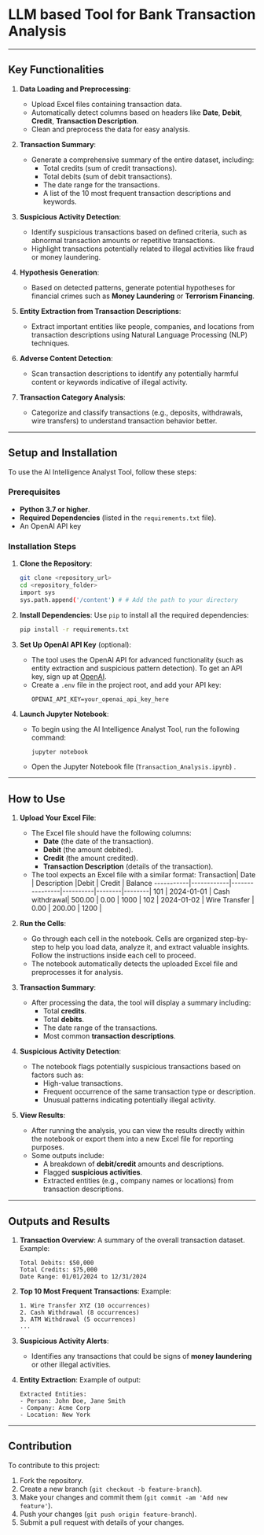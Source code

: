 # LLM based Tool for Bank Transaction Analysis

---

## Key Functionalities

1. **Data Loading and Preprocessing**:
   - Upload Excel files containing transaction data.
   - Automatically detect columns based on headers like **Date**, **Debit**, **Credit**, **Transaction Description**.
   - Clean and preprocess the data for easy analysis.

2. **Transaction Summary**:
   - Generate a comprehensive summary of the entire dataset, including:
     - Total credits (sum of credit transactions).
     - Total debits (sum of debit transactions).
     - The date range for the transactions.
     - A list of the 10 most frequent transaction descriptions and keywords.

3. **Suspicious Activity Detection**:
   - Identify suspicious transactions based on defined criteria, such as abnormal transaction amounts or repetitive transactions.
   - Highlight transactions potentially related to illegal activities like fraud or money laundering.

4. **Hypothesis Generation**:
   - Based on detected patterns, generate potential hypotheses for financial crimes such as **Money Laundering** or **Terrorism Financing**.

5. **Entity Extraction from Transaction Descriptions**:
   - Extract important entities like people, companies, and locations from transaction descriptions using Natural Language Processing (NLP) techniques.

6. **Adverse Content Detection**:
   - Scan transaction descriptions to identify any potentially harmful content or keywords indicative of illegal activity.

7. **Transaction Category Analysis**:
   - Categorize and classify transactions (e.g., deposits, withdrawals, wire transfers) to understand transaction behavior better.

---

## Setup and Installation

To use the AI Intelligence Analyst Tool, follow these steps:

### Prerequisites
- **Python 3.7 or higher**.
- **Required Dependencies** (listed in the `requirements.txt` file).
- An OpenAI API key

### Installation Steps

1. **Clone the Repository**:
   ```bash
   git clone <repository_url>
   cd <repository_folder>
   import sys
   sys.path.append('/content') # # Add the path to your directory
   ```

2. **Install Dependencies**:
   Use `pip` to install all the required dependencies:
   ```bash
   pip install -r requirements.txt
   ```

3. **Set Up OpenAI API Key** (optional):
   - The tool uses the OpenAI API for advanced functionality (such as entity extraction and suspicious pattern detection). To get an API key, sign up at [OpenAI](https://www.openai.com/).
   - Create a `.env` file in the project root, and add your API key:
     ```
     OPENAI_API_KEY=your_openai_api_key_here
     ```

4. **Launch Jupyter Notebook**:
   - To begin using the AI Intelligence Analyst Tool, run the following command:
     ```bash
     jupyter notebook
     ```
   - Open the Jupyter Notebook file (`Transaction_Analysis.ipynb`) .

---

## How to Use

1. **Upload Your Excel File**:
   - The Excel file should have the following columns:
     - **Date** (the date of the transaction).
     - **Debit** (the amount debited).
     - **Credit** (the amount credited).
     - **Transaction Description** (details of the transaction).
   - The tool expects an Excel file with a similar format:
     Transaction| Date       | Description    |Debit     | Credit | Balance
     -----------|------------|----------------|----------|--------|--------|
         101    | 2024-01-01 | Cash withdrawal| 500.00   | 0.00   | 1000   |
         102    | 2024-01-02 | Wire Transfer  | 0.00     | 200.00 | 1200   |

2. **Run the Cells**:
   - Go through each cell in the notebook. Cells are organized step-by-step to help you load data, analyze it, and extract valuable insights. Follow the instructions inside each cell to proceed.
   - The notebook automatically detects the uploaded Excel file and preprocesses it for analysis.

3. **Transaction Summary**:
   - After processing the data, the tool will display a summary including:
     - Total **credits**.
     - Total **debits**.
     - The date range of the transactions.
     - Most common **transaction descriptions**.

4. **Suspicious Activity Detection**:
   - The notebook flags potentially suspicious transactions based on factors such as:
     - High-value transactions.
     - Frequent occurrence of the same transaction type or description.
     - Unusual patterns indicating potentially illegal activity.

5. **View Results**:
   - After running the analysis, you can view the results directly within the notebook or export them into a new Excel file for reporting purposes.
   - Some outputs include:
     - A breakdown of **debit/credit** amounts and descriptions.
     - Flagged **suspicious activities**.
     - Extracted entities (e.g., company names or locations) from transaction descriptions.

---

## Outputs and Results

1. **Transaction Overview**:
   A summary of the overall transaction dataset.
   Example:
   ```
   Total Debits: $50,000
   Total Credits: $75,000
   Date Range: 01/01/2024 to 12/31/2024
   ```

2. **Top 10 Most Frequent Transactions**:
   Example:
   ```
   1. Wire Transfer XYZ (10 occurrences)
   2. Cash Withdrawal (8 occurrences)
   3. ATM Withdrawal (5 occurrences)
   ...
   ```

3. **Suspicious Activity Alerts**:
   - Identifies any transactions that could be signs of **money laundering** or other illegal activities.

4. **Entity Extraction**:
   Example of output:
   ```
   Extracted Entities:
   - Person: John Doe, Jane Smith
   - Company: Acme Corp
   - Location: New York
   ```

---

## Contribution

To contribute to this project:
1. Fork the repository.
2. Create a new branch (`git checkout -b feature-branch`).
3. Make your changes and commit them (`git commit -am 'Add new feature'`).
4. Push your changes (`git push origin feature-branch`).
5. Submit a pull request with details of your changes.



